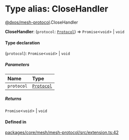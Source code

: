 # Type alias: CloseHandler

[@dxos/mesh-protocol](../modules/dxos_mesh_protocol.md).CloseHandler

 **CloseHandler**: (`protocol`: [`Protocol`](../classes/dxos_mesh_protocol.Protocol.md)) => `Promise`<`void`\> \| `void`

#### Type declaration

(`protocol`): `Promise`<`void`\> \| `void`

##### Parameters

| Name | Type |
| :------ | :------ |
| `protocol` | [`Protocol`](../classes/dxos_mesh_protocol.Protocol.md) |

##### Returns

`Promise`<`void`\> \| `void`

#### Defined in

[packages/core/mesh/mesh-protocol/src/extension.ts:42](https://github.com/dxos/dxos/blob/main/packages/core/mesh/mesh-protocol/src/extension.ts#L42)
